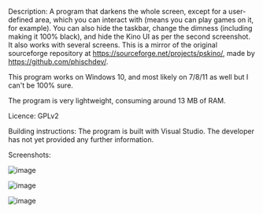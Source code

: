 Description: A program that darkens the whole screen, except for a user-defined area, which you can interact with (means you can play games on it, for example). You can also hide the taskbar, change the dimness (including making it 100% black), and hide the Kino UI as per the second screenshot. It also works with several screens. This is a mirror of the original sourceforge repository at https://sourceforge.net/projects/pskino/, made by https://github.com/phischdev/.

This program works on Windows 10, and most likely on 7/8/11 as well but I can't be 100% sure.

The program is very lightweight, consuming around 13 MB of RAM.

Licence: GPLv2

Building instructions: The program is built with Visual Studio. The developer has not yet provided any further information.

Screenshots:

![image](https://github.com/cyberhardt/Kino/assets/107224222/e7e883bc-7e8d-4101-a9df-e8ad27d0e657)

![image](https://github.com/cyberhardt/Kino/assets/107224222/40100c8a-ae33-4084-a099-0d191efa15b2)

![image](https://github.com/cyberhardt/Kino/assets/107224222/874ecdbf-60d3-4908-a83b-cc5a8155c51f)
